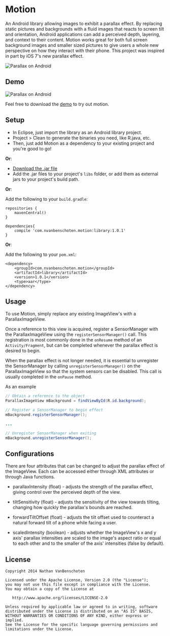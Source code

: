 Motion
======

An Android library allowing images to exhibit a parallax effect. By replacing static pictures
and backgrounds with a fluid images that reacts to screen tilt and orientation, Android
applications can add a perceived depth, layering, and context to their content. Motion works
great for both full screen background images and smaller sized pictures to give users a whole new
perspective on how they interact with their phone. This project was inspired in part by
iOS 7's new parallax effect.

![Parallax on Android](motionImage.png)

Demo
----

![Parallax on Android](motion.gif.png)





Feel free to download the [demo][1] to try out motion.

Setup
-----
* In Eclipse, just import the library as an Android library project.
* Project > Clean to generate the binaries you need, like R.java, etc.
* Then, just add Motion as a dependency to your existing project and you're good to go!

**Or**:

* [Download the .jar file][2]
* Add the .jar files to your project's `libs` folder, or add them as external jars to your project's
build path.

**Or**:

Add the following to your `build.gradle`:

	repositories {
		mavenCentral()
	}

	dependencies{
		compile 'com.nvanbenschoten.motion:library:1.0.1'
	}

**Or**:

Add the following to your `pom.xml`:

	<dependency>
		<groupId>com.nvanbenschoten.motion</groupId>
		<artifactId>library</artifactId>
		<version>1.0.1</version>
		<type>aar</type>
	</dependency>

Usage
-----

To use Motion, simply replace any existing ImageView's with a ParallaxImageView.

Once a reference to this view is acquired, register a SensorManager with the
ParallaxImageView using the `registerSensorManager()` call. This registration
is most commonly done in the `onResume` method of an `Activity/Fragment`, but can be
completed whenever the parallax effect is desired to begin.

When the parallax effect is not longer needed, it is essential to unregister the SensorManager
by calling `unregisterSensorManager()` on the ParallaxImageView so that the system sensors can
be disabled. This call is usually completed in the `onPause` method.

As an example

```java
// Obtain a reference to the object
ParallaxImageView mBackground = findViewById(R.id.background);

// Register a SensorManager to begin effect
mBackground.registerSensorManager();

...

// Unregister SensorManager when exiting
mBackground.unregisterSensorManager();
```

Configurations
--------------

There are four attributes that can be changed to adjust the parallax effect of the ImageView.
Each can be accessed either through XML attributes or through Java functions.

* parallaxIntensity (float) - adjusts the strength of the parallax effect, giving control over the
perceived depth of the view.

* tiltSensitivity (float) - adjusts the sensitivity of the view towards tilting, changing how quickly
the parallax's bounds are reached.

* forwardTiltOffset (float) - adjusts the tilt offset used to counteract a natural forward tilt of
a phone while facing a user.

* scaledIntensity (boolean) - adjusts whether the ImageView's x and y axis' parallax intensities
are scaled to the image's aspect ratio or equal to each other and to the smaller of the axis'
intensities (false by default).

License
-------

    Copyright 2014 Nathan VanBenschoten

    Licensed under the Apache License, Version 2.0 (the "License");
    you may not use this file except in compliance with the License.
    You may obtain a copy of the License at

       http://www.apache.org/licenses/LICENSE-2.0

    Unless required by applicable law or agreed to in writing, software
    distributed under the License is distributed on an "AS IS" BASIS,
    WITHOUT WARRANTIES OR CONDITIONS OF ANY KIND, either express or implied.
    See the License for the specific language governing permissions and
    limitations under the License.

 [1]: https://github.com/nvanbenschoten/motion/releases
 [2]: https://github.com/nvanbenschoten/motion/releases/download/v1.0.1/com.nvanbenschoten.motion-1.0.1.jar
